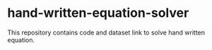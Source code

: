 # hand-written-equation-solver
This repository contains code and dataset link to solve hand written equation. 
